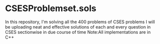 # CSESProblemset.sols
In this repository, I'm solving all the 400 problems of CSES problems
I will be uploading neat and effective solutions of each and every question in CSES sectionwise in due course of time
Note:All implementations are in C++
